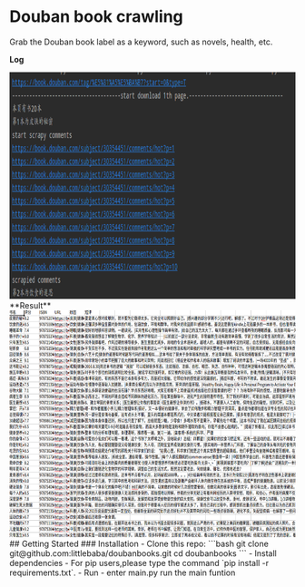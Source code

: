 # Douban book crawling
Grab the Douban book label as a keyword, such as novels, health, etc.

**Log**

<img src="https://github.com/littlebaba/doubanbooks/blob/master/screenshot/1.jpg" width="600" height="400"/>
**Result**

<img src="https://github.com/littlebaba/doubanbooks/blob/master/screenshot/2.jpg" width="600" height="400"/>
## Getting Started
### Installation
- Clone this repo:
```bash
git clone git@github.com:littlebaba/doubanbooks.git
cd doubanbooks
```
- Install dependencies
    - For pip users,please type the command `pip install -r requirements.txt`.
- Run
    - enter main.py run the main funtion

